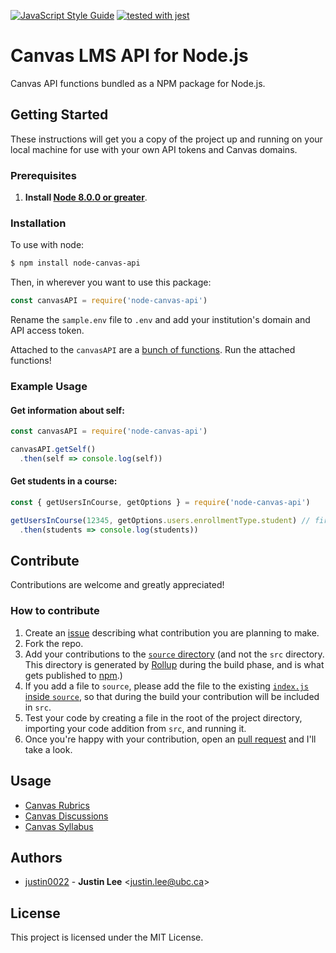 [![JavaScript Style Guide](https://img.shields.io/badge/code_style-standard-brightgreen.svg)](https://standardjs.com)
[![tested with jest](https://img.shields.io/badge/tested_with-jest-99424f.svg)](https://github.com/facebook/jest)

# Canvas LMS API for Node.js
Canvas API functions bundled as a NPM package for Node.js.

## Getting Started
These instructions will get you a copy of the project up and running on your local machine for use with your own API tokens and Canvas domains.

### Prerequisites

1. **Install [Node 8.0.0 or greater](https://nodejs.org)**.

### Installation

To use with node:
```bash
$ npm install node-canvas-api
```
Then, in wherever you want to use this package:
```js
const canvasAPI = require('node-canvas-api')
```

Rename the `sample.env` file to `.env` and add your institution's domain and API access token.

Attached to the `canvasAPI` are a [bunch of functions](https://github.com/ubccapico/node-canvas-api/tree/master/src).
Run the attached functions!

### Example Usage

#### Get information about self:
```js
const canvasAPI = require('node-canvas-api')

canvasAPI.getSelf()
  .then(self => console.log(self))
```

#### Get students in a course:
```js
const { getUsersInCourse, getOptions } = require('node-canvas-api')

getUsersInCourse(12345, getOptions.users.enrollmentType.student) // first argument is Canvas course ID
  .then(students => console.log(students))
```

## Contribute
Contributions are welcome and greatly appreciated!

### How to contribute
1. Create an [issue](https://github.com/ubccapico/node-canvas-api/issues) describing what contribution you are planning to make.
1. Fork the repo.
1. Add your contributions to the [`source` directory](https://github.com/ubccapico/node-canvas-api/tree/master/source) (and not the `src` directory. This directory is generated by [Rollup](https://rollupjs.org/guide/en/) during the build phase, and is what gets published to [npm](https://www.npmjs.com/package/node-canvas-api).)
1. If you add a file to `source`, please add the file to the existing [`index.js` inside `source`](https://github.com/ubccapico/node-canvas-api/blob/master/source/index.js), so that during the build your contribution will be included in `src`.
1. Test your code by creating a file in the root of the project directory, importing your code addition from `src`, and running it.
1. Once you're happy with your contribution, open an [pull request](https://github.com/ubccapico/node-canvas-api/pulls) and I'll take a look.

## Usage
* [Canvas Rubrics](https://github.com/ubccapico/canvas-rubric)
* [Canvas Discussions](https://github.com/ubccapico/canvas-discussion)
* [Canvas Syllabus](https://github.com/UBC-LFS/lfs-canvas-syllabus)

## Authors

* [justin0022](https://github.com/justin0022) -
**Justin Lee** &lt;justin.lee@ubc.ca&gt;

## License

This project is licensed under the MIT License.
